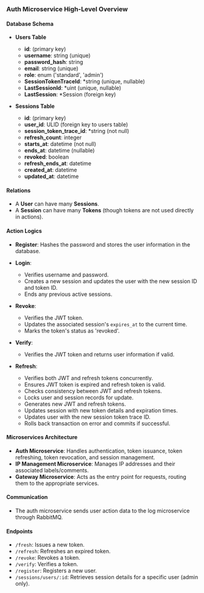 ### Auth Microservice High-Level Overview

#### **Database Schema**

- **Users Table**
  - **id**: (primary key)
  - **username**: string (unique)
  - **password_hash**: string
  - **email**: string (unique)
  - **role**: enum ('standard', 'admin')
  - **SessionTokenTraceId**: *string (unique, nullable)
  - **LastSessionId**: *uint (unique, nullable)
  - **LastSession**: *Session (foreign key)

- **Sessions Table**
  - **id**: (primary key)
  - **user_id**: ULID (foreign key to users table)
  - **session_token_trace_id**: *string (not null)
  - **refresh_count**: integer
  - **starts_at**: datetime (not null)
  - **ends_at**: datetime (nullable)
  - **revoked**: boolean
  - **refresh_ends_at**: datetime
  - **created_at**: datetime
  - **updated_at**: datetime


#### **Relations**

- A **User** can have many **Sessions**.
- A **Session** can have many **Tokens** (though tokens are not used directly in actions).

#### **Action Logics**

- **Register**: Hashes the password and stores the user information in the database.

- **Login**:
  - Verifies username and password.
  - Creates a new session and updates the user with the new session ID and token ID.
  - Ends any previous active sessions.

- **Revoke**:
  - Verifies the JWT token.
  - Updates the associated session's `expires_at` to the current time.
  - Marks the token's status as 'revoked'.

- **Verify**:
  - Verifies the JWT token and returns user information if valid.

- **Refresh**:
  - Verifies both JWT and refresh tokens concurrently.
  - Ensures JWT token is expired and refresh token is valid.
  - Checks consistency between JWT and refresh tokens.
  - Locks user and session records for update.
  - Generates new JWT and refresh tokens.
  - Updates session with new token details and expiration times.
  - Updates user with the new session token trace ID.
  - Rolls back transaction on error and commits if successful.

#### **Microservices Architecture**

- **Auth Microservice**: Handles authentication, token issuance, token refreshing, token revocation, and session management.
- **IP Management Microservice**: Manages IP addresses and their associated labels/comments.
- **Gateway Microservice**: Acts as the entry point for requests, routing them to the appropriate services.

#### **Communication**

- The auth microservice sends user action data to the log microservice through RabbitMQ.

#### **Endpoints**

- `/fresh`: Issues a new token.
- `/refresh`: Refreshes an expired token.
- `/revoke`: Revokes a token.
- `/verify`: Verifies a token.
- `/register`: Registers a new user.
- `/sessions/users/:id`: Retrieves session details for a specific user (admin only).


